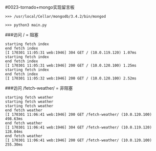 #0023-tornado+mongo实现留言板   
   
```shell
>>> /usr/local/Cellar/mongodb/3.4.2/bin/mongod
```
      
```shell
>>> python3 main.py
```
   
   
   
   
   
###访问 / = 阻塞
```shell   
starting fetch index
end fetch index
[I 170301 11:05:31 web:1946] 304 GET / (10.0.119.120) 1.07ms
starting fetch index
end fetch index
[I 170301 11:05:31 web:1946] 200 GET / (10.0.120.100) 1.25ms
starting fetch index
end fetch index
[I 170301 11:05:32 web:1946] 200 GET / (10.0.120.100) 2.52ms
```
   
   
   
   
   
###访问 /fetch-weather/ = 非阻塞   
```shell   
starting fetch weather
starting fetch weather
starting fetch weather
end fetch weather
[I 170301 11:06:41 web:1946] 200 GET /fetch-weather/ (10.0.120.100) 498.63ms
end fetch weather
[I 170301 11:06:41 web:1946] 304 GET /fetch-weather/ (10.0.119.120) 128.04ms
end fetch weather
[I 170301 11:06:41 web:1946] 200 GET /fetch-weather/ (10.0.120.100) 255.30ms
```